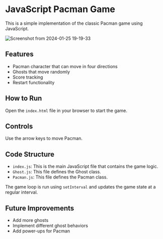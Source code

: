 # JavaScript Pacman Game

This is a simple implementation of the classic Pacman game using JavaScript.

![Screenshot from 2024-01-25 19-19-33](https://github.com/nindyahapsari/pacman-retro-game/assets/38020437/03e01270-28f7-47d9-8cb5-a7e9e7323c7e)

## Features

- Pacman character that can move in four directions
- Ghosts that move randomly
- Score tracking
- Restart functionality

## How to Run

Open the `index.html` file in your browser to start the game.

## Controls

Use the arrow keys to move Pacman.

## Code Structure

- `index.js`: This is the main JavaScript file that contains the game logic.
- `Ghost.js`: This file defines the Ghost class.
- `Pacman.js`: This file defines the Pacman class.

The game loop is run using `setInterval` and updates the game state at a regular interval.

## Future Improvements

- Add more ghosts
- Implement different ghost behaviors
- Add power-ups for Pacman

